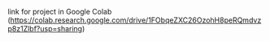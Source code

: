 link for project in Google Colab (https://colab.research.google.com/drive/1FObqeZXC26OzohH8peRQmdvzp8z1Zlbf?usp=sharing)
